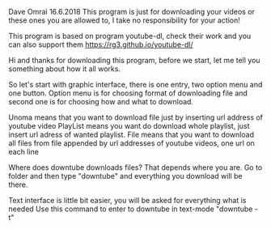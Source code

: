 Dave Omrai 16.6.2018
This program is just for downloading your videos or these ones you are allowed to,
I take no responsibility for your action!

This program is based on program youtube-dl, check their work and you can also support them
https://rg3.github.io/youtube-dl/

Hi and thanks for downloading this program,
before we start, let me tell you something about how it all works.

So let's start with graphic interface, there is one entry,
two option menu and one button.
Option menu is for choosing format of downloading file and
second one is for choosing how and what to download.

Unoma means that you want to download file just by inserting url address of youtube video
PlayList means you want do download whole playlist, just insert url adress of wanted playlist.
File means that you want to download all files from file appended by url addresses of youtube videos, one url on each line

Where does downtube downloads files?
That depends where you are. Go to folder and then type "downtube" and everything you download will be there.

Text interface is little bit easier, you will be asked for everything what is needed
Use this command to enter to downtube in text-mode "downtube -t"
